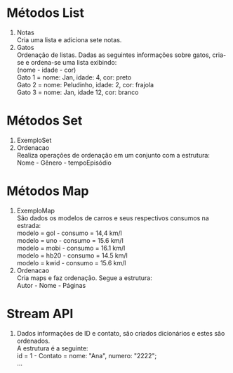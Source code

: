 # Métodos List
1) Notas <br>
Cria uma lista e adiciona sete notas.<br>
2) Gatos<br>
Ordenação de listas. Dadas as seguintes informações sobre gatos, cria-se e ordena-se uma lista exibindo:<br>
   (nome - idade - cor)<br>
Gato 1 = nome: Jan, idade: 4, cor: preto<br>
Gato 2 = nome: Peludinho, idade: 2, cor: frajola<br>
Gato 3 = nome: Jan, idade 12, cor: branco

# Métodos Set
1) ExemploSet<br>
2) Ordenacao<br>
Realiza operações de ordenação em um conjunto com a estrutura:<br>
Nome - Gênero - tempoEpisódio

# Métodos Map
1) ExemploMap <br>
São dados os modelos de carros e seus respectivos consumos na estrada: <br>
modelo = gol - consumo = 14,4 km/l <br>
modelo = uno - consumo = 15.6 km/l <br>
modelo = mobi - consumo = 16.1 km/l <br>
modelo = hb20 - consumo = 14.5 km/l <br>
modelo = kwid - consumo = 15.6 km/l <br>
2) Ordenacao<br>
Cria maps e faz ordenação. Segue a estrutura: <br>
Autor - Nome - Páginas

# Stream API
1) Dados informações de ID e contato, são criados dicionários e estes são ordenados.<br>
A estrutura é a seguinte: <br>
id = 1 - Contato = nome: "Ana", numero: "2222";<br>
...<br>


